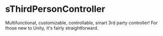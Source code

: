 # sThirdPersonController
Multifunctional, customizable, controllable, smart 3rd party controller! For those new to Unity, it's fairly straightforward.
